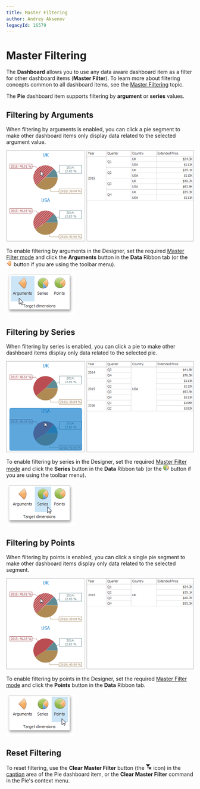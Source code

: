 ```yaml
---
title: Master Filtering
author: Andrey Aksenov
legacyId: 16579
---
```

# Master Filtering
The **Dashboard** allows you to use any data aware dashboard item as a filter for other dashboard items (**Master Filter**). To learn more about filtering concepts common to all dashboard items, see the [Master Filtering](../../../interactivity/master-filtering.md) topic.

The **Pie** dashboard item supports filtering by **argument** or **series** values.

## Filtering by Arguments
When filtering by arguments is enabled, you can click a pie segment to make other dashboard items only display data related to the selected argument value.

![Anim_Pies_MasterFilterByArguments](../../../../../images/img19911.png)

To enable filtering by arguments in the Designer, set the required [Master Filter mode](../../../interactivity/master-filtering.md) and click the **Arguments** button in the **Data** Ribbon tab (or the ![Pies_Interactivity_MasterFilter_Arguments_Toolbar](../../../../../images/img19919.png) button if you are using the toolbar menu).

![Pies_Interactivity_MasterFilter_Arguments_Ribbon](../../../../../images/img19915.png)

## Filtering by Series
When filtering by series is enabled, you can click a pie to make other dashboard items display only data related to the selected pie.

![Anim_Pies_MasterFilterBySeries](../../../../../images/img19912.png)

To enable filtering by series in the Designer, set the required [Master Filter mode](../../../interactivity/master-filtering.md) and click the **Series** button in the **Data** Ribbon tab (or the ![Pies_Interactivity_MasterFilter_Series_Toolbar](../../../../../images/img19920.png) button if you are using the toolbar menu).

![Pies_Interactivity_MasterFilter_Series_Ribbon](../../../../../images/img19916.png)

## Filtering by Points
When filtering by points is enabled, you can click a single pie segment to make other dashboard items display only data related to the selected segment.

![Pies_MasterFilterByPoints](../../../../../images/img120502.png)

To enable filtering by points in the Designer, set the required [Master Filter mode](../../../interactivity/master-filtering.md) and click the **Points** button in the **Data** Ribbon tab.

![Pies_Interactivity_MasterFilter_Points_Ribbon](../../../../../images/img120503.png)

## Reset Filtering
To reset filtering, use the **Clear Master Filter** button (the ![DataShaping_Interactivity_ClearSelection](../../../../../images/img19686.png) icon) in the [caption](../../../dashboard-layout/dashboard-item-caption.md) area of the Pie dashboard item, or the **Clear Master Filter** command in the Pie's context menu.